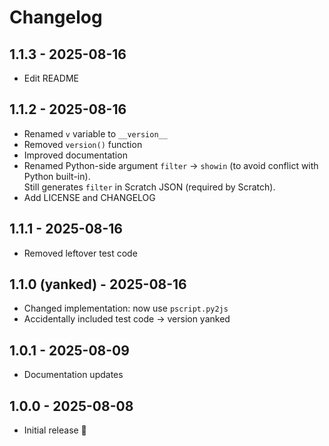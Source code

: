 # Changelog

## 1.1.3 - 2025-08-16
- Edit README

## 1.1.2 - 2025-08-16
- Renamed `v` variable to `__version__`
- Removed `version()` function
- Improved documentation
- Renamed Python-side argument `filter` → `showin` (to avoid conflict with Python built-in).  
  Still generates `filter` in Scratch JSON (required by Scratch).
- Add LICENSE and CHANGELOG

## 1.1.1 - 2025-08-16
- Removed leftover test code

## 1.1.0 (yanked) - 2025-08-16
- Changed implementation: now use `pscript.py2js`
- Accidentally included test code → version yanked

## 1.0.1 - 2025-08-09
- Documentation updates

## 1.0.0 - 2025-08-08
- Initial release 🎉
